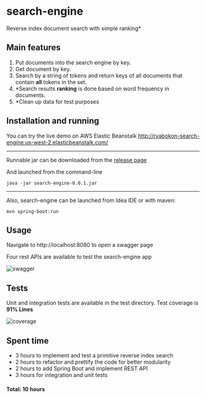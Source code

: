 # search-engine

Reverse index document search with simple ranking*

## Main features

1. Put documents into the search engine by key.
2. Get document by key.
3. Search by a string of tokens and return keys of all documents that contain __all__ tokens in the set.
4. \*Search results **ranking** is done based on word frequency in documents.
5. \*Clean up data for test purposes


## Installation and running

You can try the live demo on AWS Elastic Beanstalk http://ryabokon-search-engine.us-west-2.elasticbeanstalk.com/

---

Runnable jar can be downloaded from the [release page](https://github.com/archie-swif/search-engine/releases)

And launched from the command-line

```java -jar search-engine-0.0.1.jar```

---

Also, search-engine can be launched from Idea IDE or with maven:

```mvn spring-boot:run```

## Usage

Navigate to http://localhost:8080 to open a swagger page

Four rest APIs are available to test the search-engine app

![swagger](swagger2.png)

## Tests

Unit and integration tests are available in the test directory.
Test coverage is **91% Lines**

![coverage](coverage2.png)

## Spent time

* 3 hours to implement and test a primitive reverse index search
* 2 hours to refactor and prettify the code for better modularity
* 2 hours to add Spring Boot and implement REST API
* 3 hours for integration and unit tests

#### Total: **10 hours**

